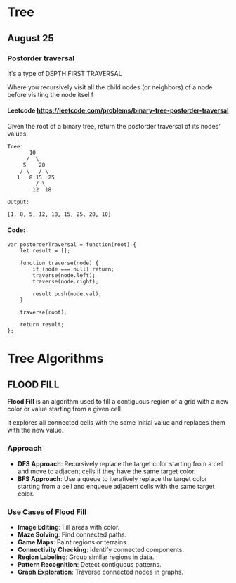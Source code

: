 # Tree

## August 25
### Postorder traversal
It's a type of DEPTH FIRST TRAVERSAL

Where 
	you recursively visit all the child nodes (or neighbors) 
	of a node 
	before visiting the node itsel     f

#### Leetcode https://leetcode.com/problems/binary-tree-postorder-traversal
Given the root of a binary tree, return the postorder traversal of its nodes' values.

```
Tree:
       10
      /  \
     5    20
    / \   / \
   1   8 15  25
		 / \
		12  18

Output:

[1, 8, 5, 12, 18, 15, 25, 20, 10]
```


#### Code:
```
var postorderTraversal = function(root) {
    let result = [];

    function traverse(node) {
        if (node === null) return;
        traverse(node.left);
        traverse(node.right);

        result.push(node.val);
    }

    traverse(root);

    return result;
};
```


# Tree Algorithms

## FLOOD FILL
**Flood Fill** is an algorithm used to fill a contiguous region of a grid 
with a new color or value starting from a given cell. 

It explores all connected cells with the same initial value and replaces them with the new value.

### Approach
- **DFS Approach**: Recursively replace the target color starting from a cell and move to adjacent cells if they have the same target color.
- **BFS Approach**: Use a queue to iteratively replace the target color starting from a cell and enqueue adjacent cells with the same target color.

### Use Cases of Flood Fill

- **Image Editing**: Fill areas with color.
- **Maze Solving**: Find connected paths.
- **Game Maps**: Paint regions or terrains.
- **Connectivity Checking**: Identify connected components.
- **Region Labeling**: Group similar regions in data.
- **Pattern Recognition**: Detect contiguous patterns.
- **Graph Exploration**: Traverse connected nodes in graphs.

